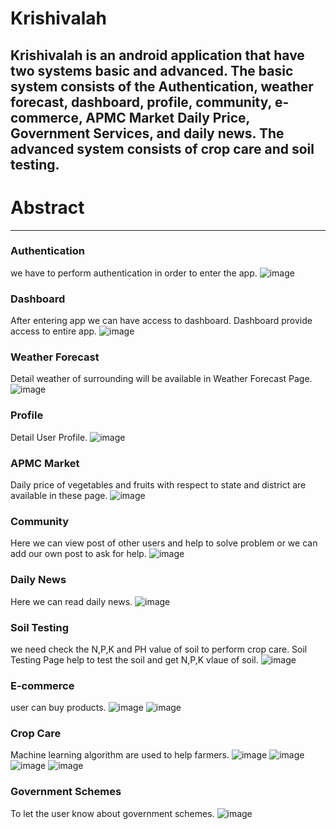 # Krishivalah

## Krishivalah is an android application that have two systems basic and advanced. The basic system consists of the Authentication, weather forecast, dashboard, profile, community, e-commerce, APMC Market Daily Price, Government Services, and daily news. The advanced system consists of crop care and soil testing.

# Abstract
---------

### Authentication
we have to perform authentication in order to enter the app.
![image](https://user-images.githubusercontent.com/106653594/230711313-650b1c25-2435-4cde-b151-2705ac5f2db4.png)

### Dashboard
After entering app we can have access to dashboard. Dashboard provide access to entire app.
![image](https://user-images.githubusercontent.com/106653594/230712862-d1ee6632-086f-4a9b-b302-5af492fb88d9.png)

### Weather Forecast
Detail weather of surrounding will be available in Weather Forecast Page.
![image](https://user-images.githubusercontent.com/106653594/230713875-72cf38ec-2852-4a59-a636-51af12b870c3.png)

### Profile
Detail User Profile.
![image](https://user-images.githubusercontent.com/106653594/230713815-4f33f0e1-e6a1-4748-9cad-16cd44a2c545.png)

### APMC Market
Daily price of vegetables and fruits with respect to state and district are available in these page.
![image](https://user-images.githubusercontent.com/106653594/230713129-ffb5be91-b954-4ff5-8853-45e5a5fb11dc.png)

### Community
Here we can view post of other users and help to solve problem or we can add our own post to ask for help.
![image](https://user-images.githubusercontent.com/106653594/230713248-24073000-b2b0-402b-bbc8-f64a18aa321a.png)

### Daily News
Here we can read daily news.
![image](https://user-images.githubusercontent.com/106653594/230713319-edb7e014-2921-4013-bf4a-61f55282cd42.png)

### Soil Testing
we need check the N,P,K and PH value of soil to perform crop care. Soil Testing Page help to test the soil and get N,P,K vlaue of soil.
![image](https://user-images.githubusercontent.com/106653594/230713484-b44c0771-4ce0-4cee-821e-ec907daef32d.png)

### E-commerce 
user can buy products.
![image](https://user-images.githubusercontent.com/106653594/230713561-6d8f4406-85b2-4ac2-b67b-234ed5f29805.png)
![image](https://user-images.githubusercontent.com/106653594/230713575-c59e5247-dac2-4c57-b7b8-a7d99442040b.png)

### Crop Care
Machine learning algorithm are used to help farmers.
![image](https://user-images.githubusercontent.com/106653594/230713682-e0c4a3e3-0e22-481b-9fe2-83284e51c752.png)
![image](https://user-images.githubusercontent.com/106653594/230713722-39efe5ae-4407-4649-95fc-8c700dac51f0.png)
![image](https://user-images.githubusercontent.com/106653594/230713735-62ee3066-8452-4aff-a854-b340d589f936.png)
![image](https://user-images.githubusercontent.com/106653594/230713759-80fa4dc2-f9c8-4bcd-b24d-3905c17b5273.png)

### Government Schemes
To let the user know about government schemes.
![image](https://user-images.githubusercontent.com/106653594/230713799-ab01e2ca-6749-48c4-bd32-0851b88471e2.png)






